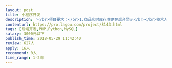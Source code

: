 ```yaml
---                
layout: post       
title: 小程序开发           
description: '</br>项目要求：</br>1.商品实时库存准确在后台显示</br></br>技术人员要求：</br>1、PHP精通3年以上工作为佳</br>2、良好的沟通能力</br>3、责任心强，认真完成项目及其修改</br>'     
contenturl: https://pro.lagou.com/project/8143.html      
tags: [后端开发,PHP,Python,MySQL]            
salary: 3000元以下          
publish_time: 2018-05-29 11:42:40         
review: 627人                   
apply: 16人                   
recommend: 0人                   
time_range: 1-2周              
---                 
```

